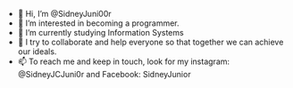 - 👋 Hi, I’m @SidneyJuni00r
- 👀 I’m interested in becoming a programmer.
- 🌱 I’m currently studying Information Systems
- 💞️ I try to collaborate and help everyone so that together we can achieve our ideals.
- 📫 To reach me and keep in touch, look for my instagram: @SidneyJCJuni0r and Facebook: SidneyJunior

<!---
SidneyJuni00r/SidneyJuni00r is a ✨ special ✨ repository because its `README.md` (this file) appears on your GitHub profile.
You can click the Preview link to take a look at your changes.
--->

